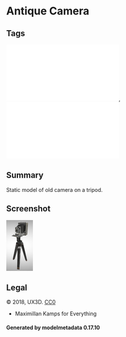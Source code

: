 # Antique Camera

## Tags

![core](../../Models-core.md), ![testing](../../Models-testing.md)

## Summary

Static model of old camera on a tripod.

## Screenshot

![screenshot](screenshot/screenshot.png)

## Legal

&copy; 2018, UX3D. [CC0](https://creativecommons.org/publicdomain/zero/1.0/legalcode)

 - Maximillan Kamps for Everything

#### Generated by modelmetadata 0.17.10